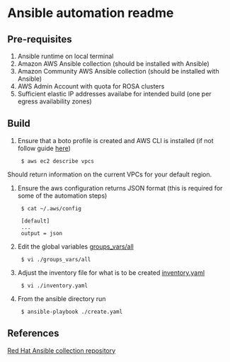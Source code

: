# Ansible automation readme

## Pre-requisites

1. Ansible runtime on local terminal 
1. Amazon AWS Ansible collection (should be installed with Ansible)
1. Amazon Community AWS Ansible collection (should be installed with Ansible)
1. AWS Admin Account with quota for ROSA clusters
1. Sufficient elastic IP addresses availabe for intended build (one per egress availability zones)

## Build

1. Ensure that a boto profile is created and AWS CLI is installed (if not follow guide [here](https://docs.aws.amazon.com/cli/latest/userguide/cli-chap-welcome.html))

        $ aws ec2 describe vpcs

Should return information on the current VPCs for your default region.

1. Ensure the aws configuration returns JSON format (this is required for some of the automation steps)

        $ cat ~/.aws/config

        [default]
        ...
        output = json

1. Edit the global variables [groups_vars/all](./group_vars/all)

        $ vi ./groups_vars/all

1. Adjust the inventory file for what is to be created [inventory.yaml](./inventory.yaml)

        $ vi ./inventory.yaml

1. From the ansible directory run

        $ ansible-playbook ./create.yaml




## References

[Red Hat Ansible collection repository](https://console.redhat.com/ansible/automation-hub)
